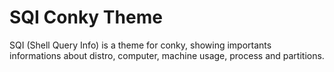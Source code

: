 # SQI Conky Theme

SQI (Shell Query Info) is a theme for conky, showing importants informations
about distro, computer, machine usage, process and partitions.
